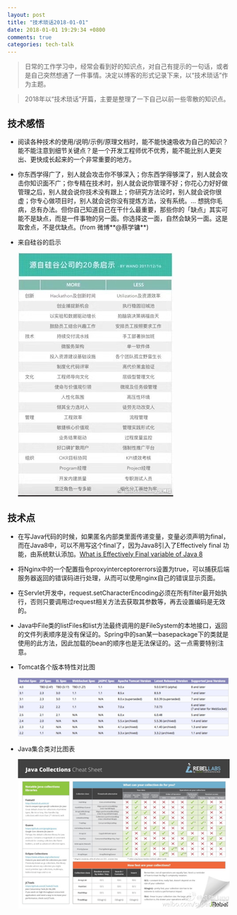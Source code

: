 ```yaml
---
layout: post
title: "技术琐话2018-01-01"
date: 2018-01-01 19:29:34 +0800
comments: true
categories: tech-talk
---
```


>日常的工作学习中，经常会看到好的知识点，对自己有提示的一句话，或者是自己突然想通了一件事情。决定以博客的形式记录下来，以“技术琐话”作为主题。

> 2018年以“技术琐话”开篇，主要是整理了一下自己以前一些零散的知识点。

<!--more-->

## 技术感悟

- 阅读各种技术的使用/说明/示例/原理文档时，能不能快速吸收为自己的知识？能不能注意到细节关键点？是一个开发工程师优不优秀，能不能比别人更突出、更快成长起来的一个非常重要的地方。

- 你东西学得广了，别人就会攻击你不够深入；你东西学得够深了，别人就会攻击你知识面不广；你专精在技术时，别人就会说你管理不好；你花心力好好做管理之后，别人就会说你技术没有跟上；你研究方法论时，别人就会说你很虚；你专心做项目时，别人就会说你没有提炼方法，没有系统。... 想挑你毛病，总有办法。但你自己知道自己在干什么最重要，那些你的「缺点」其实可能不是缺点，而是一件事物的另一面。你选择这一面，自然会缺另一面。这是取舍点，不是优缺点。(from 微博**@蔡学镛**)

- 来自硅谷的启示

	![](/images/blog_images/silicon-tech.jpg)
	
## 技术点

- 在写Java代码的时候，如果匿名内部类里面传递变量，变量必须声明为final，而在Java8中，可以不用写这个final了，因为Java8引入了Effectively final 功能，由系统默认添加。[What is Effectively Final variable of Java 8](http://t.cn/R5QgeVW)

- 将Nginx中的一个配置指令proxyinterceptorerrors设置为true，可以捕获后端服务器返回的错误码进行处理，从而可以使用nginx自己的错误显示页面。 ​​​​

- 在Servlet开发中，request.setCharacterEncoding必须在所有filter最开始执行，否则只要调用过request相关方法去获取其参数等，再去设置编码是无效的。 

- Java中File类的listFiles和list方法最终调用的是FileSystem的本地接口，返回的文件列表顺序是没有保证的。Spring中的san某一basepackage下的类就是使用的此方法，因此加载的bean的顺序也是无法保证的。这一点需要特别注意。 ​​​​​​

- Tomcat各个版本特性对比图

	![](/images/blog_images/tc.png)
	
- Java集合类对比图表

	![](/images/blog_images/java-collections.jpg)
